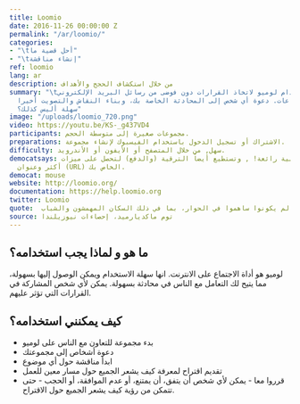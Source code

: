 ```yaml
---
title: Loomio
date: 2016-11-26 00:00:00 Z
permalink: "/ar/loomio/"
categories:
- "\tأحل قضية ما"
- "\tإنشاء مناقشة"
ref: loomio
lang: ar
description: من خلال استكشاف الحجج والأهداف
summary: "\tلوميو : استخدام لوميو لاتخاذ القرارات دون فوضى من رسائل البريد الإلكتروني
  أو الاجتماعات. دعوة أي شخص إلى المحادثة الخاصة بك، وبناء النقاش والتصويت أخيرا.
  سهلة أليس كذلك؟"
image: "/uploads/loomio_720.png"
video: https://youtu.be/KS-_g437VD4
participants: مجموعات صغيرة إلى متوسطة الحجم.
preparations: الاشتراك أو تسجيل الدخول باستخدام الفيسبوك لإنشاء مجموعة.
difficulty: سهل, من خلال المتصفح أو الأيفون أو الأندرويد.
democatsays: النسخة المجانية رائعة! , وتستطيع أيضاً الترقية (والدفع) لتحصل على ميزات
  أكثر وعنوان (URL) الخاص بك.
democat: mouse
website: http://loomio.org/
documentation: https://help.loomio.org
twitter: Loomio
quote:	سمح لنا لوميو بالتوسع في ما سيكون في العادة اجتماع قاعة البلدية المحلية، والوصول إلى عدد أكبر من الناس. لقد توصلنا إلى أشخاص لم يكونوا ساهموا في الحوار، بما في ذلك السكان المهمشون والشباب.
source: توم ماكديارميد، إحصاءات نيوزيلندا
---
```


##	ما هو و لماذا يجب استخدامه؟
لوميو هو أداة الاجتماع على الانترنت. انها سهلة الاستخدام ويمكن الوصول إليها بسهولة، مما يتيح لك التعامل مع الناس في محادثة بسهولة. يمكن لأي شخص المشاركة في القرارات التي تؤثر عليهم.

##	كيف يمكنني استخدامه؟
*	بدء مجموعة للتعاون مع الناس على لوميو
*	دعوة أشخاص إلى مجموعتك
*	ابدأ مناقشة حول أي موضوع
*	تقديم اقتراح لمعرفة كيف يشعر الجميع حول مسار معين للعمل
*	قرروا معا - يمكن لأي شخص أن يتفق، أن يمتنع، أو عدم الموافقة، أو الحجب - حتى تتمكن من رؤية كيف يشعر الجميع حول الاقتراح.
